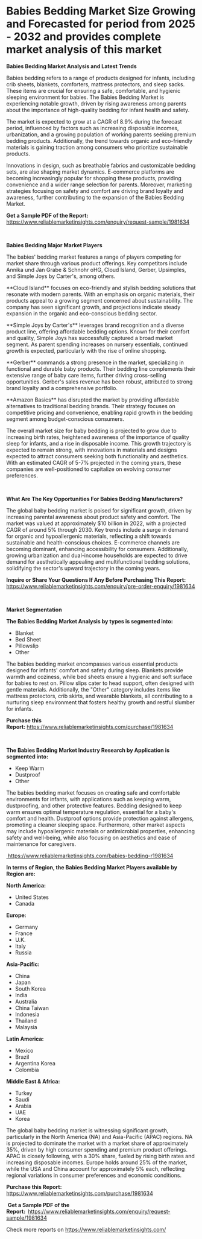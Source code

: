 <p><h1>Babies Bedding Market Size Growing and Forecasted for period from 2025 - 2032 and provides complete market analysis of this market</h1></p><p><strong>Babies Bedding Market Analysis and Latest Trends</strong></p>
<p><p>Babies bedding refers to a range of products designed for infants, including crib sheets, blankets, comforters, mattress protectors, and sleep sacks. These items are crucial for ensuring a safe, comfortable, and hygienic sleeping environment for babies. The Babies Bedding Market is experiencing notable growth, driven by rising awareness among parents about the importance of high-quality bedding for infant health and safety.</p><p>The market is expected to grow at a CAGR of 8.9% during the forecast period, influenced by factors such as increasing disposable incomes, urbanization, and a growing population of working parents seeking premium bedding products. Additionally, the trend towards organic and eco-friendly materials is gaining traction among consumers who prioritize sustainable products. </p><p>Innovations in design, such as breathable fabrics and customizable bedding sets, are also shaping market dynamics. E-commerce platforms are becoming increasingly popular for shopping these products, providing convenience and a wider range selection for parents. Moreover, marketing strategies focusing on safety and comfort are driving brand loyalty and awareness, further contributing to the expansion of the Babies Bedding Market.</p></p>
<p><strong>Get a Sample PDF of the Report:&nbsp;</strong> <a href="https://www.reliablemarketinsights.com/enquiry/request-sample/1981634?utm_campaign=2261&utm_medium=2&utm_source=Github&utm_content=ia&utm_term=10022025&utm_id=babies-bedding">https://www.reliablemarketinsights.com/enquiry/request-sample/1981634</a></p>
<p>&nbsp;</p>
<p><strong>Babies Bedding Major Market Players</strong></p>
<p><p>The babies' bedding market features a range of players competing for market share through various product offerings. Key competitors include Annika und Jan Grabe & Schnohr oHG, Cloud Island, Gerber, Upsimples, and Simple Joys by Carter's, among others. </p><p>**Cloud Island** focuses on eco-friendly and stylish bedding solutions that resonate with modern parents. With an emphasis on organic materials, their products appeal to a growing segment concerned about sustainability. The company has seen significant growth, and projections indicate steady expansion in the organic and eco-conscious bedding sector.</p><p>**Simple Joys by Carter's** leverages brand recognition and a diverse product line, offering affordable bedding options. Known for their comfort and quality, Simple Joys has successfully captured a broad market segment. As parent spending increases on nursery essentials, continued growth is expected, particularly with the rise of online shopping.</p><p>**Gerber** commands a strong presence in the market, specializing in functional and durable baby products. Their bedding line complements their extensive range of baby care items, further driving cross-selling opportunities. Gerber's sales revenue has been robust, attributed to strong brand loyalty and a comprehensive portfolio.</p><p>**Amazon Basics** has disrupted the market by providing affordable alternatives to traditional bedding brands. Their strategy focuses on competitive pricing and convenience, enabling rapid growth in the bedding segment among budget-conscious consumers.</p><p>The overall market size for baby bedding is projected to grow due to increasing birth rates, heightened awareness of the importance of quality sleep for infants, and a rise in disposable income. This growth trajectory is expected to remain strong, with innovations in materials and designs expected to attract consumers seeking both functionality and aesthetics. With an estimated CAGR of 5-7% projected in the coming years, these companies are well-positioned to capitalize on evolving consumer preferences.</p></p>
<p>&nbsp;</p>
<p><strong>What Are The Key Opportunities For Babies Bedding Manufacturers?</strong></p>
<p><p>The global baby bedding market is poised for significant growth, driven by increasing parental awareness about product safety and comfort. The market was valued at approximately $10 billion in 2022, with a projected CAGR of around 5% through 2030. Key trends include a surge in demand for organic and hypoallergenic materials, reflecting a shift towards sustainable and health-conscious choices. E-commerce channels are becoming dominant, enhancing accessibility for consumers. Additionally, growing urbanization and dual-income households are expected to drive demand for aesthetically appealing and multifunctional bedding solutions, solidifying the sector's upward trajectory in the coming years.</p></p>
<p><strong>Inquire or Share Your Questions If Any Before Purchasing This Report:</strong> <a href="https://www.reliablemarketinsights.com/enquiry/pre-order-enquiry/1981634?utm_campaign=2261&utm_medium=2&utm_source=Github&utm_content=ia&utm_term=10022025&utm_id=babies-bedding">https://www.reliablemarketinsights.com/enquiry/pre-order-enquiry/1981634</a></p>
<p>&nbsp;</p>
<p><strong>Market Segmentation</strong></p>
<p><strong>The Babies Bedding Market Analysis by types is segmented into:</strong></p>
<p><ul><li>Blanket</li><li>Bed Sheet</li><li>Pillowslip</li><li>Other</li></ul></p>
<p><p>The babies bedding market encompasses various essential products designed for infants' comfort and safety during sleep. Blankets provide warmth and coziness, while bed sheets ensure a hygienic and soft surface for babies to rest on. Pillow slips cater to head support, often designed with gentle materials. Additionally, the "Other" category includes items like mattress protectors, crib skirts, and wearable blankets, all contributing to a nurturing sleep environment that fosters healthy growth and restful slumber for infants.</p></p>
<p><strong>Purchase this Report:&nbsp;</strong><a href="https://www.reliablemarketinsights.com/purchase/1981634?utm_campaign=2261&utm_medium=2&utm_source=Github&utm_content=ia&utm_term=10022025&utm_id=babies-bedding">https://www.reliablemarketinsights.com/purchase/1981634</a></p>
<p>&nbsp;</p>
<p><strong>The Babies Bedding Market Industry Research by Application is segmented into:</strong></p>
<p><ul><li>Keep Warm</li><li>Dustproof</li><li>Other</li></ul></p>
<p><p>The babies bedding market focuses on creating safe and comfortable environments for infants, with applications such as keeping warm, dustproofing, and other protective features. Bedding designed to keep warm ensures optimal temperature regulation, essential for a baby's comfort and health. Dustproof options provide protection against allergens, promoting a cleaner sleeping space. Furthermore, other market aspects may include hypoallergenic materials or antimicrobial properties, enhancing safety and well-being, while also focusing on aesthetics and ease of maintenance for caregivers.</p></p>
<p><a href="https://www.reliablemarketinsights.com/babies-bedding-r1981634?utm_campaign=2261&utm_medium=2&utm_source=Github&utm_content=ia&utm_term=10022025&utm_id=babies-bedding">&nbsp;https://www.reliablemarketinsights.com/babies-bedding-r1981634</a></p>
<p><strong>In terms of Region, the Babies Bedding Market Players available by Region are:</strong></p>
<p>
    <p> <strong> North America: </strong>
        <ul>
            <li>United States</li>
            <li>Canada</li>
        </ul>
        </p> 
    <p> <strong> Europe: </strong>
        <ul>
            <li>Germany</li>
            <li>France</li>
            <li>U.K.</li>
            <li>Italy</li>
            <li>Russia</li>
        </ul>
        </p> 
    <p> <strong> Asia-Pacific: </strong>
        <ul>
            <li>China</li>
            <li>Japan</li>
            <li>South Korea</li>
            <li>India</li>
            <li>Australia</li>
            <li>China Taiwan</li>
            <li>Indonesia</li>
            <li>Thailand</li>
            <li>Malaysia</li>
        </ul>
        </p> 
    <p> <strong> Latin America: </strong>
        <ul>
            <li>Mexico</li>
            <li>Brazil</li>
            <li>Argentina Korea</li>
            <li>Colombia</li>
        </ul>
        </p> 
    <p> <strong> Middle East & Africa: </strong>
        <ul>
            <li>Turkey</li>
            <li>Saudi</li>
            <li>Arabia</li>
            <li>UAE</li>
            <li>Korea</li>
        </ul>
    </p>
    </p>
<p><p>The global baby bedding market is witnessing significant growth, particularly in the North America (NA) and Asia-Pacific (APAC) regions. NA is projected to dominate the market with a market share of approximately 35%, driven by high consumer spending and premium product offerings. APAC is closely following, with a 30% share, fueled by rising birth rates and increasing disposable incomes. Europe holds around 25% of the market, while the USA and China account for approximately 5% each, reflecting regional variations in consumer preferences and economic conditions.</p></p>
<p><strong>Purchase this Report: </strong><a href="https://www.reliablemarketinsights.com/purchase/1981634?utm_campaign=2261&utm_medium=2&utm_source=Github&utm_content=ia&utm_term=10022025&utm_id=babies-bedding">https://www.reliablemarketinsights.com/purchase/1981634</a></p>
<p>&nbsp;<strong>Get a Sample PDF of the Report:&nbsp;&nbsp;</strong><a href="https://www.reliablemarketinsights.com/enquiry/request-sample/1981634?utm_campaign=2261&utm_medium=2&utm_source=Github&utm_content=ia&utm_term=10022025&utm_id=babies-bedding">https://www.reliablemarketinsights.com/enquiry/request-sample/1981634</a></p>
<p><strong></strong></p>
<p>Check more reports on <a href="https://www.reliablemarketinsights.com/?utm_campaign=2261&utm_medium=2&utm_source=Github&utm_content=ia&utm_term=10022025&utm_id=babies-bedding">https://www.reliablemarketinsights.com/</a></p>